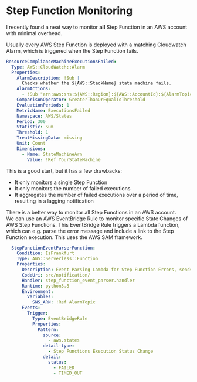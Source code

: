 # Step Function Monitoring

I recently found a neat way to monitor **all** Step Function in an AWS account with minimal overhead.

Usually every AWS Step Function is deployed with a matching Cloudwatch Alarm, which is triggered when the Step Function fails.

```yaml
ResourceComplianceMachineExecutionsFailed:
  Type: AWS::CloudWatch::Alarm
  Properties:
    AlarmDescription: !Sub |
      Checks whether the ${AWS::StackName} state machine fails.
    AlarmActions:
      - !Sub "arn:aws:sns:${AWS::Region}:${AWS::AccountId}:${AlarmTopicName}"
    ComparisonOperator: GreaterThanOrEqualToThreshold
    EvaluationPeriods: 1
    MetricName: ExecutionsFailed
    Namespace: AWS/States
    Period: 300
    Statistic: Sum
    Threshold: 1
    TreatMissingData: missing
    Unit: Count
    Dimensions:
      - Name: StateMachineArn
        Value: !Ref YourStateMachine
```

This is a good start, but it has a few drawbacks:

* It only monitors a single Step Function
* It only monitors the number of failed executions
* It aggregates the number of failed executions over a period of time, resulting in a lagging notification

There is a better way to monitor all Step Functions in an AWS account.  
We can use an AWS EventBridge Rule to monitor specific State Changes of AWS Step Functions.
This EventBridge Rule triggers a Lambda function, which can e.g. parse the error message and include a link to the Step Function execution. This uses the AWS SAM framework.

```yaml
  StepFunctionEventParserFunction:
    Condition: IsFrankfurt
    Type: AWS::Serverless::Function
    Properties:
      Description: Event Parsing Lambda for Step Function Errors, sends parsed error message to SNS topic when a Step Function fails or times out.
      CodeUri: src/notification/
      Handler: step_function_event_parser.handler
      Runtime: python3.8
      Environment:
        Variables:
          SNS_ARN: !Ref AlarmTopic
      Events:
        Trigger:
          Type: EventBridgeRule
          Properties:
            Pattern:
              source:
                - aws.states
              detail-type:
                - Step Functions Execution Status Change
              detail:
                status:
                  - FAILED
                  - TIMED_OUT
```
